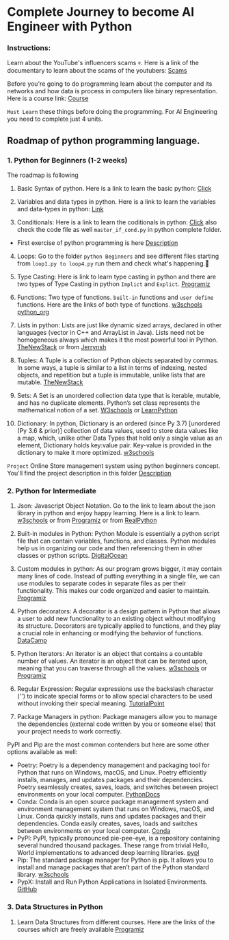 # Complete Journey to become AI Engineer with Python
### Instructions: 
Learn about the YouTube's influencers scams 💀. Here is a link of the documentary to learn about the scams of the youtubers: [Scams](https://www.linkedin.com/posts/hemvad_scams-edtech-india-activity-7141404088591683586-MLwC/)

Before you're going to do programming learn about the computer and its networks and how data is process in computers like binary representation. Here is a course link: [Course](https://www.khanacademy.org/computing/ap-computer-science-principles/computers-101)

`Must Learn` these things before doing the programming. For AI Engineering you need to complete just 4 units.
## Roadmap of python programming language.
### 1. Python for Beginners (1-2 weeks)
The roadmap is following 
1. Basic Syntax of python.
Here is a link to learn the basic python: [Click](https://learnxinyminutes.com/docs/python/)

2. Variables and data types in python.
Here is a link to learn the variables and data-types in python: [Link](https://realpython.com/python-data-types/)

3. Conditionals: Here is a link to learn the coditionals in python: [Click](https://www.guru99.com/if-loop-python-conditional-structures.html)   also check the code file as well `master_if_cond.py` in python complete folder.
  - First exercise of python programming is here [Description](https://github.com/AhmedShafique313/AI_Engineer-with-python/blob/main/Python%20Complete/Exercise%20Solutions/sugar-level-description.md) 

4. Loops: Go to the folder `python Beginners` and see different files starting from `loop1.py to loop4.py` run them and check what's happening.🤔

5. Type Casting: Here is link to learn type casting in python and there are two types of Type Casting in python `Implict` and `Explict`. [Programiz](https://www.programiz.com/python-programming/type-conversion-and-casting)

6. Functions: Two type of functions. `built-in` functions and `user define` functions. Here are the links of both type of functions. [w3schools](https://www.w3schools.com/python/python_functions.asp) [python_org](https://docs.python.org/3/library/functions.html)


7. Lists in python: Lists are just like dynamic sized arrays, declared in other languages (vector in C++ and ArrayList in Java). Lists need not be homogeneous always which makes it the most powerful tool in Python. [TheNewStack](https://thenewstack.io/python-for-beginners-lists/) or from [Jerrynsh](https://jerrynsh.com/tuples-vs-lists-vs-sets-in-python/) 

8. Tuples: A Tuple is a collection of Python objects separated by commas. In some ways, a tuple is similar to a list in terms of indexing, nested objects, and repetition but a tuple is immutable, unlike lists that are mutable. [TheNewStack](https://thenewstack.io/python-for-beginners-when-and-how-to-use-tuples/) 

9. Sets: A Set is an unordered collection data type that is iterable, mutable, and has no duplicate elements. Python’s set class represents the mathematical notion of a set. [W3schools](https://www.w3schools.com/python/python_sets.asp) or [LearnPython](https://learnpython.com/blog/python-sets/)

10. Dictionary: In python, Dictionary is an ordered (since Py 3.7) [unordered (Py 3.6 & prior)] collection of data values, used to store data values like a map, which, unlike other Data Types that hold only a single value as an element, Dictionary holds key:value pair. Key-value is provided in the dictionary to make it more optimized. [w3schools](https://www.w3schools.com/python/python_dictionaries.asp)

`Project` Online Store management system using python beginners concept. You'll find the project description in this folder [Description](https://github.com/AhmedShafique313/AI_Engineer-with-python/blob/main/Python%20Beginners/Project/project_description.md)

### 2. Python for Intermediate
1. Json: Javascript Object Notation. Go to the link to learn about the json library in python and enjoy happy learning. Here is a link to learn. [w3schools](https://www.w3schools.com/python/python_json.asp) or from [Programiz](https://www.programiz.com/python-programming/json) or from [RealPython](https://realpython.com/python-json/)

2. Built-in modules in Python: Python Module is essentially a python script file that can contain variables, functions, and classes. Python modules help us in organizing our code and then referencing them in other classes or python scripts. [DigitalOcean](https://www.digitalocean.com/community/tutorials/python-modules)

3. Custom modules in python: As our program grows bigger, it may contain many lines of code. Instead of putting everything in a single file, we can use modules to separate codes in separate files as per their functionality. This makes our code organized and easier to maintain. [Programiz](https://www.programiz.com/python-programming/modules)

4. Python decorators: A decorator is a design pattern in Python that allows a user to add new functionality to an existing object without modifying its structure. Decorators are typically applied to functions, and they play a crucial role in enhancing or modifying the behavior of functions. [DataCamp](https://www.datacamp.com/tutorial/decorators-python)

5. Python Iterators: An iterator is an object that contains a countable number of values. An iterator is an object that can be iterated upon, meaning that you can traverse through all the values. [w3schools](https://www.w3schools.com/python/python_iterators.asp) or [Programiz](https://www.programiz.com/python-programming/iterator)

6. Regular Expression: Regular expressions use the backslash character ('\') to indicate special forms or to allow special characters to be used without invoking their special meaning. [TutorialPoint](https://www.tutorialspoint.com/python/python_reg_expressions.htm)

7. Package Managers in python: Package managers allow you to manage the dependencies (external code written by you or someone else) that your project needs to work correctly.

PyPI and Pip are the most common contenders but here are some other options available as well:
  - Poetry: Poetry is a dependency management and packaging tool for Python that runs on Windows, macOS, and Linux. Poetry efficiently installs, manages, and updates packages and their dependencies. Poetry seamlessly creates, saves, loads, and switches between project environments on your local computer. [PythonDocs](https://python-poetry.org/docs/)
  - Conda: Conda is an open source package management system and environment management system that runs on Windows, macOS, and Linux. Conda quickly installs, runs and updates packages and their dependencies. Conda easily creates, saves, loads and switches between environments on your local computer. [Conda](https://docs.conda.io/en/latest/)
  - PyPl: PyPI, typically pronounced pie-pee-eye, is a repository containing several hundred thousand packages. These range from trivial Hello, World implementations to advanced deep learning libraries. [pypl](https://pypi.org/)
  - Pip: The standard package manager for Python is pip. It allows you to install and manage packages that aren’t part of the Python standard library. [w3schools](https://www.w3schools.com/python/python_pip.asp)
  - PypX: Install and Run Python Applications in Isolated Environments. [GitHub](https://github.com/pypa/pipx)


### 3. Data Structures in Python
1. Learn Data Structures from different courses. Here are the links of the courses which are freely available [Programiz](https://programiz.pro/learn/master-dsa-with-python)